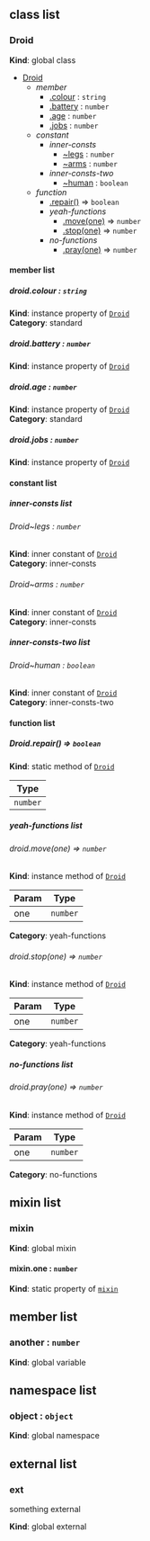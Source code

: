 ## class list


<a name="Droid"></a>
### Droid
**Kind**: global class  

* [Droid](#Droid)
    * _member_
        * [.colour](#Droid+colour) : `string`
        * [.battery](#Droid+battery) : `number`
        * [.age](#Droid+age) : `number`
        * [.jobs](#Droid+jobs) : `number`
    * _constant_
        * _inner-consts_
            * [~legs](#Droid..legs) : `number`
            * [~arms](#Droid..arms) : `number`
        * _inner-consts-two_
            * [~human](#Droid..human) : `boolean`
    * _function_
        * [.repair()](#Droid.repair) ⇒ `boolean`
        * _yeah-functions_
            * [.move(one)](#Droid+move) ⇒ `number`
            * [.stop(one)](#Droid+stop) ⇒ `number`
        * _no-functions_
            * [.pray(one)](#Droid+pray) ⇒ `number`


#### member list


<a name="Droid+colour"></a>
##### droid.colour : `string`
**Kind**: instance property of [`Droid`](#Droid)  
**Category**: standard


<a name="Droid+battery"></a>
##### droid.battery : `number`
**Kind**: instance property of [`Droid`](#Droid)


<a name="Droid+age"></a>
##### droid.age : `number`
**Kind**: instance property of [`Droid`](#Droid)  
**Category**: standard


<a name="Droid+jobs"></a>
##### droid.jobs : `number`
**Kind**: instance property of [`Droid`](#Droid)


#### constant list


##### inner-consts list


<a name="Droid..legs"></a>
###### Droid~legs : `number`
**Kind**: inner constant of [`Droid`](#Droid)  
**Category**: inner-consts


<a name="Droid..arms"></a>
###### Droid~arms : `number`
**Kind**: inner constant of [`Droid`](#Droid)  
**Category**: inner-consts


##### inner-consts-two list


<a name="Droid..human"></a>
###### Droid~human : `boolean`
**Kind**: inner constant of [`Droid`](#Droid)  
**Category**: inner-consts-two


#### function list


<a name="Droid.repair"></a>
##### Droid.repair() ⇒ `boolean`
**Kind**: static method of [`Droid`](#Droid)  

| Type     |
| -------- |
| `number` |


##### yeah-functions list


<a name="Droid+move"></a>
###### droid.move(one) ⇒ `number`
**Kind**: instance method of [`Droid`](#Droid)  

| Param | Type     |
| ----- | -------- |
| one   | `number` |


**Category**: yeah-functions


<a name="Droid+stop"></a>
###### droid.stop(one) ⇒ `number`
**Kind**: instance method of [`Droid`](#Droid)  

| Param | Type     |
| ----- | -------- |
| one   | `number` |


**Category**: yeah-functions


##### no-functions list


<a name="Droid+pray"></a>
###### droid.pray(one) ⇒ `number`
**Kind**: instance method of [`Droid`](#Droid)  

| Param | Type     |
| ----- | -------- |
| one   | `number` |


**Category**: no-functions


## mixin list


<a name="mixin"></a>
### mixin
**Kind**: global mixin


<a name="mixin.one"></a>
#### mixin.one : `number`
**Kind**: static property of [`mixin`](#mixin)


## member list


<a name="another"></a>
### another : `number`
**Kind**: global variable


## namespace list


<a name="object"></a>
### object : `object`
**Kind**: global namespace


## external list


<a name="external_ext"></a>
### ext
something external

**Kind**: global external


